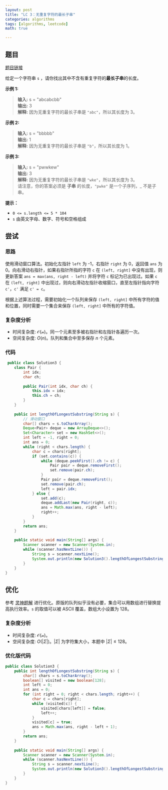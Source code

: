 ```yaml
---
layout: post
title: "LC 3：无重复字符的最长子串"
categories: algorithms
tags: [algorithms, leetcode]
math: true

---
```


## 题目

[题目链接](https://leetcode.cn/problems/longest-substring-without-repeating-characters/description/)

给定一个字符串 `s` ，请你找出其中不含有重复字符的**最长子串**的长度。

**示例 1:**

> **输入:** s = "abcabcbb"\
> **输出:** 3 \
> **解释:** 因为无重复字符的最长子串是 `"abc"`，所以其长度为 3。

**示例 2:**

> **输入:** s = "bbbbb"\
> **输出:** 1\
> **解释:** 因为无重复字符的最长子串是 `"b"`，所以其长度为 1。

**示例 3:**

> **输入:** s = "pwwkew"\
> **输出:** 3\
> **解释:** 因为无重复字符的最长子串是 `"wke"`，所以其长度为 3。\
> 请注意，你的答案必须是 **子串** 的长度，`"pwke"` 是一个子序列，_ 不是子串。

**提示：**

- `0 <= s.length <= 5 * 104`
- `s` 由英文字母、数字、符号和空格组成

## 尝试

### 思路

使用滑动窗口算法。初始化左指针 `left` 为 -1，右指针 `right` 为 0，返回值 `ans` 为 0。向右滑动右指针，如果右指针所指的字符 `c` 在 `(left, right]` 中没有出现，则更新答案 `ans = max(ans, right - left)` 并将字符 `c` 标记为已出现过。如果 `c` 在 `(left, right]` 中出现过，则向右滑动左指针收缩窗口，直至左指针指向字符 `c'`，`c'` 满足 `c' = c`。

根据上述算法过程，需要初始化一个队列来保存 `(left, right]` 中所有字符的值和位置，同时需要一个集合来保存 `(left, right]` 中所有的字符值。

### 复杂度分析

- 时间复杂度: $\mathcal{O(n)}$。同一个元素至多被右指针和左指针各遍历一次。
- 空间复杂度: $O(n)$。队列和集合中至多保存 $n$ 个元素。

### 代码

```java
 public class Solution3 {
    class Pair {  
        int idx;  
        char ch;  
  
        public Pair(int idx, char ch) {  
            this.idx = idx;  
            this.ch = ch;  
        }  
    }  
  
    public int lengthOfLongestSubstring(String s) {  
        // 滑动窗口  
        char[] chars = s.toCharArray();  
        Deque<Pair> deque = new ArrayDeque<>();  
        Set<Character> set = new HashSet<>();  
        int left = -1, right = 0;  
        int ans = 0;  
        while (right < chars.length) {  
            char c = chars[right];  
            if (set.contains(c)) {  
                while (deque.peekFirst().ch != c) {  
                    Pair pair = deque.removeFirst();  
                    set.remove(pair.ch);  
                }  
                Pair pair = deque.removeFirst();  
                set.remove(pair.ch);  
                left = pair.idx;  
            } else {  
                set.add(c);  
                deque.addLast(new Pair(right, c));  
                ans = Math.max(ans, right - left);  
                right++;  
            }  
        }  
        return ans;  
    }  
  
    public static void main(String[] args) {  
        Scanner scanner = new Scanner(System.in);  
        while (scanner.hasNextLine()) {  
            String s = scanner.nextLine();  
            System.out.println(new Solution3().lengthOfLongestSubstring(s));  
        }  
    }  
}
```

## 优化

参考 [灵神题解](https://leetcode.cn/problems/longest-substring-without-repeating-characters/solutions/1959540/xia-biao-zong-suan-cuo-qing-kan-zhe-by-e-iaks/) 进行优化。原版的队列似乎没有必要，集合可以用数组进行替换提高执行效率。`s` 的取值可以被 ASCII 覆盖，数组大小设置为 128。

### 复杂度分析

- 时间复杂度: $\mathcal{O(n)}$。
- 空间复杂度: $O(\vert\Sigma\vert)$。$\vert\Sigma\vert$ 为字符集大小，本题中 $\vert\Sigma\vert \leq 128$。

### 优化版代码

```java
public class Solution3 {  
    public int lengthOfLongestSubstring(String s) {  
        char[] chars = s.toCharArray();  
        boolean[] visited = new boolean[128];  
        int left = 0;  
        int ans = 0;  
        for (int right = 0; right < chars.length; right++) {  
            char c = chars[right];  
            while (visited[c]) {  
                visited[chars[left]] = false;  
                left++;  
            }  
            visited[c] = true;  
            ans = Math.max(ans, right - left + 1);  
        }  
        return ans;  
    }  
  
    public static void main(String[] args) {  
        Scanner scanner = new Scanner(System.in);  
        while (scanner.hasNextLine()) {  
            String s = scanner.nextLine();  
            System.out.println(new Solution3().lengthOfLongestSubstring(s));  
        }  
    }  
}
```
